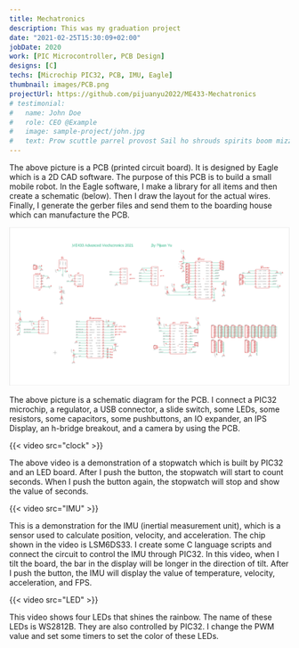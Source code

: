 ```yaml
---
title: Mechatronics
description: This was my graduation project
date: "2021-02-25T15:30:09+02:00"
jobDate: 2020
work: [PIC Microcontroller, PCB Design]
designs: [C]
techs: [Microchip PIC32, PCB, IMU, Eagle]
thumbnail: images/PCB.png
projectUrl: https://github.com/pijuanyu2022/ME433-Mechatronics
# testimonial:
#   name: John Doe
#   role: CEO @Example
#   image: sample-project/john.jpg
#   text: Prow scuttle parrel provost Sail ho shrouds spirits boom mizzenmast yardarm. Pinnace holystone mizzenmast quarter crow's nest nipperkin
---
```

The above picture is a PCB (printed circuit board). It is designed by Eagle which is a 2D CAD software. The purpose of this PCB is to build a small mobile robot. In the Eagle software, I make a library for all items and then create a schematic (below). Then I draw the layout for the actual wires. Finally, I generate the gerber files and send them to the boarding house which can manufacture the PCB.

![schematic](/images/schematic.png)

The above picture is a schematic diagram for the PCB. I connect a PIC32 microchip, a regulator, a USB connector, a slide switch, some LEDs, some resistors, some capacitors, some pushbuttons, an IO expander, an IPS Display, an h-bridge breakout, and a camera by using the PCB.


{{< video src="clock" >}}

The above video is a demonstration of a stopwatch which is built by PIC32 and an LED board. After I push the button, the stopwatch will start to count seconds. When I push the button again, the stopwatch will stop and show the value of seconds.


{{< video src="IMU" >}}


This is a demonstration for the IMU (inertial measurement unit), which is a sensor used to calculate position, velocity, and acceleration. The chip shown in the video is LSM6DS33. I create some C language scripts and connect the circuit to control the IMU through PIC32. In this video, when I tilt the board, the bar in the display will be longer in the direction of tilt. After I push the button, the IMU will display the value of temperature, velocity, acceleration, and FPS.

{{< video src="LED" >}}

This video shows four LEDs that shines the rainbow. The name of these LEDs is WS2812B. They are also controlled by PIC32. I change the PWM value and set some timers to set the color of these LEDs.

